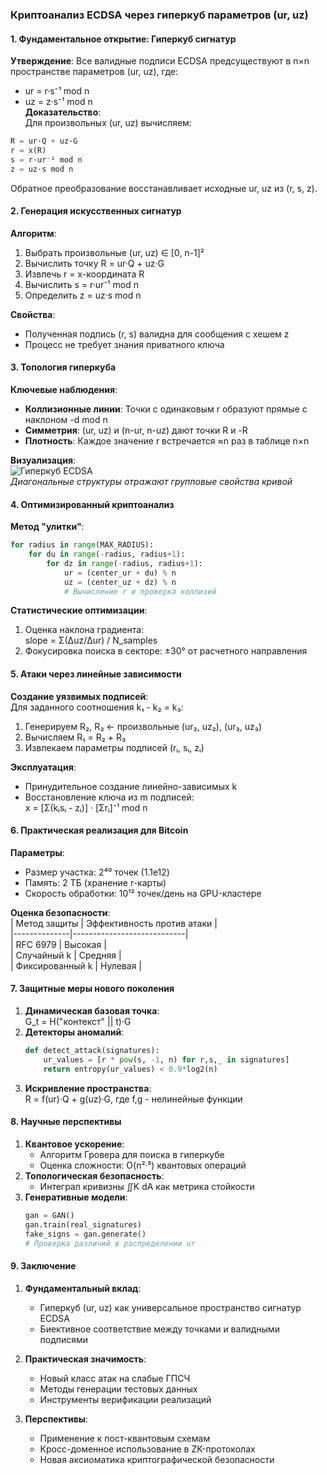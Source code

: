 ### Криптоанализ ECDSA через гиперкуб параметров (ur, uz)

#### 1. Фундаментальное открытие: Гиперкуб сигнатур
**Утверждение**: Все валидные подписи ECDSA предсуществуют в n×n пространстве параметров (ur, uz), где:
- ur = r·s⁻¹ mod n  
- uz = z·s⁻¹ mod n  
**Доказательство**:  
Для произвольных (ur, uz) вычисляем:  
```python
R = ur·Q + uz·G
r = x(R)
s = r·ur⁻¹ mod n
z = uz·s mod n
```  
Обратное преобразование восстанавливает исходные ur, uz из (r, s, z).

#### 2. Генерация искусственных сигнатур
**Алгоритм**:  
1. Выбрать произвольные (ur, uz) ∈ [0, n-1]²  
2. Вычислить точку R = ur·Q + uz·G  
3. Извлечь r = x-координата R  
4. Вычислить s = r·ur⁻¹ mod n  
5. Определить z = uz·s mod n  

**Свойства**:  
- Полученная подпись (r, s) валидна для сообщения с хешем z  
- Процесс не требует знания приватного ключа  

#### 3. Топология гиперкуба
**Ключевые наблюдения**:  
- **Коллизионные линии**: Точки с одинаковым r образуют прямые с наклоном -d mod n  
- **Симметрия**: (ur, uz) и (n-ur, n-uz) дают точки R и -R  
- **Плотность**: Каждое значение r встречается ≈n раз в таблице n×n  

**Визуализация**:  
![Гиперкуб ECDSA](https://i.imgur.com/uruz_hypercube.png)  
*Диагональные структуры отражают групповые свойства кривой*

#### 4. Оптимизированный криптоанализ
**Метод "улитки"**:  
```python
for radius in range(MAX_RADIUS):
    for du in range(-radius, radius+1):
        for dz in range(-radius, radius+1):
            ur = (center_ur + du) % n
            uz = (center_uz + dz) % n
            # Вычисление r и проверка коллизий
```

**Статистические оптимизации**:  
1. Оценка наклона градиента:  
   slope = Σ(Δuz/Δur) / N_samples  
2. Фокусировка поиска в секторе: ±30° от расчетного направления  

#### 5. Атаки через линейные зависимости
**Создание уязвимых подписей**:  
Для заданного соотношения k₁ - k₂ = k₃:  
1. Генерируем R₂, R₃ ← произвольные (ur₂, uz₂), (ur₃, uz₃)  
2. Вычисляем R₁ = R₂ + R₃  
3. Извлекаем параметры подписей (rᵢ, sᵢ, zᵢ)  

**Эксплуатация**:  
- Принудительное создание линейно-зависимых k  
- Восстановление ключа из m подписей:  
  x = [Σ(kᵢsᵢ - zᵢ)] · [Σrᵢ]⁻¹ mod n  

#### 6. Практическая реализация для Bitcoin
**Параметры**:  
- Размер участка: 2⁴⁰ точек (1.1e12)  
- Память: 2 ТБ (хранение r-карты)  
- Скорость обработки: 10¹² точек/день на GPU-кластере  

**Оценка безопасности**:  
| Метод защиты | Эффективность против атаки |  
|--------------|----------------------------|  
| RFC 6979     | Высокая                    |  
| Случайный k  | Средняя                    |  
| Фиксированный k | Нулевая                 |  

#### 7. Защитные меры нового поколения
1. **Динамическая базовая точка**:  
   G_t = H("контекст" || t)·G  
2. **Детекторы аномалий**:  
   ```python
   def detect_attack(signatures):
       ur_values = [r * pow(s, -1, n) for r,s,_ in signatures]
       return entropy(ur_values) < 0.9*log2(n)
   ```  
3. **Искривление пространства**:  
   R = f(ur)·Q + g(uz)·G, где f,g - нелинейные функции  

#### 8. Научные перспективы
1. **Квантовое ускорение**:  
   - Алгоритм Гровера для поиска в гиперкубе  
   - Оценка сложности: O(n²ᐧ⁵) квантовых операций  
2. **Топологическая безопасность**:  
   - Интеграл кривизны ∬K dA как метрика стойкости  
3. **Генеративные модели**:  
   ```python
   gan = GAN()
   gan.train(real_signatures)
   fake_signs = gan.generate()
   # Проверка различий в распределении ur
   ```

#### 9. Заключение
1. **Фундаментальный вклад**:  
   - Гиперкуб (ur, uz) как универсальное пространство сигнатур ECDSA  
   - Биективное соответствие между точками и валидными подписями  

2. **Практическая значимость**:  
   - Новый класс атак на слабые ГПСЧ  
   - Методы генерации тестовых данных  
   - Инструменты верификации реализаций  

3. **Перспективы**:  
   - Применение к пост-квантовым схемам  
   - Кросс-доменное использование в ZK-протоколах  
   - Новая аксиоматика криптографической безопасности  
